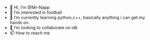- 👋 Hi, I’m @Mr-Napp
- 👀 I’m interested in football
- 🌱 I’m currently learning python,c++, basically anything i can get my hands on.
- 💞️ I’m looking to collaborate on idk 
- 📫 How to reach me 

<!---
Mr-Napp/Mr-Napp is a ✨ special ✨ repository because its `README.md` (this file) appears on your GitHub profile.
You can click the Preview link to take a look at your changes.
--->
